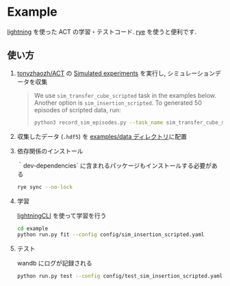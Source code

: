 # Example

[lightning](https://lightning.ai/docs/pytorch/stable/) を使った ACT の学習・テストコード. [rye](https://rye-up.com/) を使うと便利です.

## 使い方

1. [tonyzhaozh/ACT](https://github.com/tonyzhaozh/act.git) の [Simulated experiments](https://github.com/tonyzhaozh/act/tree/main?tab=readme-ov-file#simulated-experiments) を実行し, シミュレーションデータを収集

    > We use `sim_transfer_cube_scripted` task in the examples below. Another option is `sim_insertion_scripted`. To generated 50 episodes of scripted data, run:
    >
    > ```bash
    > python3 record_sim_episodes.py --task_name sim_transfer_cube_scripted --dataset_dir data --num_episodes 50
    >```

2. 収集したデータ (`.hdf5`) を [examples/data ディレクトリ](data)に配置

3. 依存関係のインストール

    ｀dev-dependencies` に含まれるパッケージもインストールする必要がある

    ```bash
    rye sync --no-lock
    ```

4. 学習

    [lightningCLI](https://lightning.ai/docs/pytorch/stable/api/lightning.pytorch.cli.LightningCLI.html) を使って学習を行う

    ```bash
    cd example
    python run.py fit --config config/sim_insertion_scripted.yaml
    ```

5. テスト

    wandb にログが記録される

    ```bash
    python run.py test --config config/test_sim_insertion_scripted.yaml
    ```

